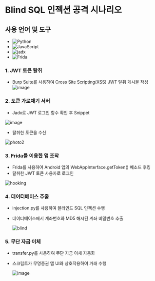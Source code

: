 # Blind SQL 인젝션 공격 시나리오

## 사용 언어 및 도구

- ![Python](https://img.shields.io/badge/python-3.8%2B-blue)
- ![JavaScript](https://img.shields.io/badge/javascript-ES6%2B-yellow)
- ![jadx](https://img.shields.io/badge/jadx-v1.5-blue)
- ![Frida](https://img.shields.io/badge/frida-15.1.16-green)


### 1. JWT 토큰 탈취

  - Burp Suite를 사용하여 Cross Site Scripting(XSS) JWT 탈취 게시물 작성
![image](https://github.com/user-attachments/assets/e01742f5-1212-4843-b5a6-2824940f42ad)

  
### 2. 토큰 가로채기 서버
- Jadx로 JWT 로그인 함수 확인 후 Snippet
  
![image](https://github.com/user-attachments/assets/d0796cde-83b2-4376-b134-45ad8549087e)
- 탈취한 토큰을 수신

![photo2](https://github.com/user-attachments/assets/88e8947d-c3ba-4d3c-b1a8-f92c1b1cda91)

### 3. Frida를 이용한 앱 조작
- Frida를 사용하여 Android 앱의 WebAppInterface.getToken() 메소드 후킹
- 탈취한 JWT 토큰 사용자로 로그인

![hooking](https://github.com/user-attachments/assets/1068eae3-00fa-4648-9c36-f9f4c69fd756)

### 4. 데이터베이스 추출
- injection.py를 사용하여 블라인드 SQL 인젝션 수행
- 데이터베이스에서 계좌번호와 MD5 해시된 계좌 비밀번호 추출

  ![blind](https://github.com/user-attachments/assets/b829e596-799b-4e0b-8bb9-c1404c7aee0a)

### 5. 무단 자금 이체
- transfer.py를 사용하여 무단 자금 이체 자동화
- 스크립트가 무명증권 앱 UI와 상호작용하여 거래 수행

  ![image](https://github.com/user-attachments/assets/7a6c34c5-cbd8-4370-a914-710573dfeb1e)

  
